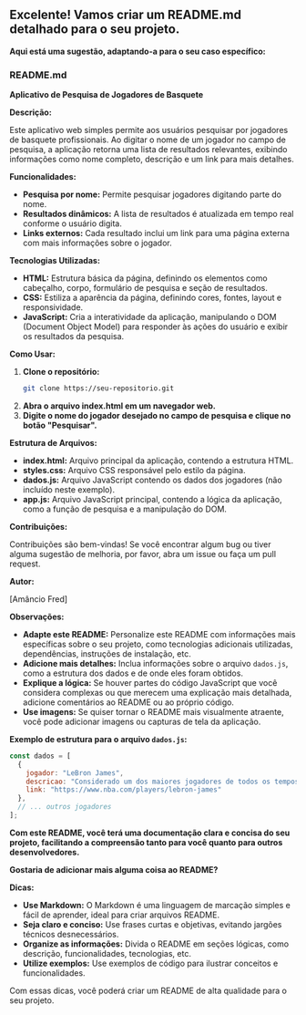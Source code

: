 ## **Excelente! Vamos criar um README.md detalhado para o seu projeto.**

**Aqui está uma sugestão, adaptando-a para o seu caso específico:**

### **README.md**

**Aplicativo de Pesquisa de Jogadores de Basquete**

**Descrição:**

Este aplicativo web simples permite aos usuários pesquisar por jogadores de basquete profissionais. Ao digitar o nome de um jogador no campo de pesquisa, a aplicação retorna uma lista de resultados relevantes, exibindo informações como nome completo, descrição e um link para mais detalhes.

**Funcionalidades:**

* **Pesquisa por nome:** Permite pesquisar jogadores digitando parte do nome.
* **Resultados dinâmicos:** A lista de resultados é atualizada em tempo real conforme o usuário digita.
* **Links externos:** Cada resultado inclui um link para uma página externa com mais informações sobre o jogador.

**Tecnologias Utilizadas:**

* **HTML:** Estrutura básica da página, definindo os elementos como cabeçalho, corpo, formulário de pesquisa e seção de resultados.
* **CSS:** Estiliza a aparência da página, definindo cores, fontes, layout e responsividade.
* **JavaScript:** Cria a interatividade da aplicação, manipulando o DOM (Document Object Model) para responder às ações do usuário e exibir os resultados da pesquisa.

**Como Usar:**

1. **Clone o repositório:**
   ```bash
   git clone https://seu-repositorio.git
   ```
2. **Abra o arquivo index.html em um navegador web.**
3. **Digite o nome do jogador desejado no campo de pesquisa e clique no botão "Pesquisar".**

**Estrutura de Arquivos:**

* **index.html:** Arquivo principal da aplicação, contendo a estrutura HTML.
* **styles.css:** Arquivo CSS responsável pelo estilo da página.
* **dados.js:** Arquivo JavaScript contendo os dados dos jogadores (não incluído neste exemplo).
* **app.js:** Arquivo JavaScript principal, contendo a lógica da aplicação, como a função de pesquisa e a manipulação do DOM.

**Contribuições:**

Contribuições são bem-vindas! Se você encontrar algum bug ou tiver alguma sugestão de melhoria, por favor, abra um issue ou faça um pull request.

**Autor:**

[Amâncio Fred]


**Observações:**

* **Adapte este README:** Personalize este README com informações mais específicas sobre o seu projeto, como tecnologias adicionais utilizadas, dependências, instruções de instalação, etc.
* **Adicione mais detalhes:** Inclua informações sobre o arquivo `dados.js`, como a estrutura dos dados e de onde eles foram obtidos.
* **Explique a lógica:** Se houver partes do código JavaScript que você considera complexas ou que merecem uma explicação mais detalhada, adicione comentários ao README ou ao próprio código.
* **Use imagens:** Se quiser tornar o README mais visualmente atraente, você pode adicionar imagens ou capturas de tela da aplicação.

**Exemplo de estrutura para o arquivo `dados.js`:**

```javascript
const dados = [
  {
    jogador: "LeBron James",
    descricao: "Considerado um dos maiores jogadores de todos os tempos.",
    link: "https://www.nba.com/players/lebron-james"
  },
  // ... outros jogadores
];
```

**Com este README, você terá uma documentação clara e concisa do seu projeto, facilitando a compreensão tanto para você quanto para outros desenvolvedores.**

**Gostaria de adicionar mais alguma coisa ao README?** 

**Dicas:**

* **Use Markdown:** O Markdown é uma linguagem de marcação simples e fácil de aprender, ideal para criar arquivos README.
* **Seja claro e conciso:** Use frases curtas e objetivas, evitando jargões técnicos desnecessários.
* **Organize as informações:** Divida o README em seções lógicas, como descrição, funcionalidades, tecnologias, etc.
* **Utilize exemplos:** Use exemplos de código para ilustrar conceitos e funcionalidades.

Com essas dicas, você poderá criar um README de alta qualidade para o seu projeto.
